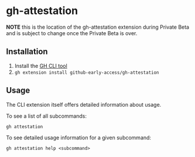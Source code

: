 # gh-attestation

**NOTE** this is the location of the gh-attestation extension during Private Beta and is subject to change once the Private Beta is over.

## Installation
1. Install the [GH CLI tool](https://cli.github.com/)
2. `gh extension install github-early-access/gh-attestation`

## Usage
The CLI extension itself offers detailed information about usage.

To see a list of all subcommands:

`gh attestation`

To see detailed usage information for a given subcommand:

`gh attestation help <subcommand>` 
